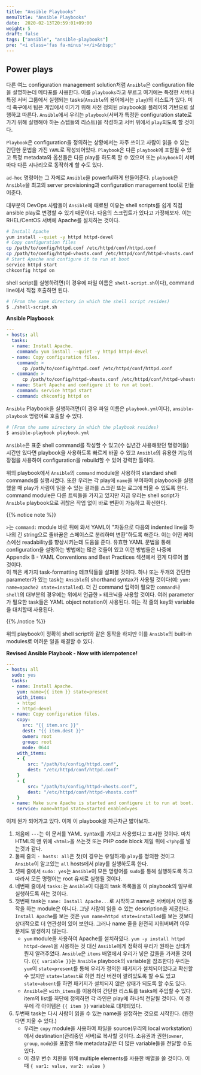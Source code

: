 ```yaml
---
title: "Ansible Playbooks"
menuTitle: "Ansible Playbooks"
date:  2020-02-13T20:59:01+09:00
weight: 5
draft: false
tags: ["ansible", "ansible-playbooks"]
pre: "<i class='fas fa-minus'></i>&nbsp;"
---
```


## Power plays

다른 여느 configuration management solution처럼 `Ansible`은 configuration file을 설명하는데 메타포를 사용한다.
이를 `playbooks`라고 부르고 여기에는 특정한 서버나 특정 서버 그룹에서 실행되는 tasks(`Ansible`의 용어에서는 `play`)의 리스트가 있다.
미식 축구에서 팀은 게임에서 이기기 위해 사전 정의된 playbook을 플레이의 기반으로 실행하고 따른다.
`Ansible`에서 우리는 `playbook`(서버가 특정한 configuration state로 가기 위해 실행해야 하는 스텝들의 리스트)을 작성하고 서버 위에서 `play`되도록 할 것이다.

`Playbook`은 configuration을 정의하는 상황에서는 자주 쓰이고 사람이 읽을 수 있는 간단한 문법을 가진 `YAML`로 작성되어있다.
`Playbook`은 다른 `playbook`에 포함될 수 있고 특정 metadata와 옵션들은 다른 play를 하도록 할 수 있으며 또는 `playbook`이 서버마다 다른 시나리오로 동작하게 할 수도 있다.

`ad-hoc` 명령어는 그 자체로 `Ansible`을 powerful하게 만들어준다.
`playbook`은 `Ansible`을 최고의 server provisioning과 configuration management tool로 만들어준다.

대부분의 DevOps 사람들이 `Ansible`에 매료된 이유는 shell scripts를 쉽게 직접 ansible play로 변경할 수 있기 때문이다.
다음의 스크립트가 있다고 가정해보자.
이는 RHEL/CentOS 서버에 Apache를 설치하는 것이다.

```bash
# Install Apache
yum install --quiet -y httpd httpd-devel
# Copy configuration files
cp /path/to/config/httpd.conf /etc/httpd/conf/httpd.conf
cp /path/to/config/httpd-vhosts.conf /etc/httpd/conf/httpd-vhosts.conf
# Start Apache and configure it to run at boot
service httpd start
chkconfig httpd on
```

shell script를 실행하려면(이 경우에 파일 이름은 `shell-script.sh`이다), command line에서 직접 호출하면 된다.

```bash
# (From the same directory in which the shell script resides)
$ ./shell-script.sh
```

**Ansible Playboook**

```yaml
---
- hosts: all
  tasks:
  - name: Install Apache.
    command: yum install --quiet -y httpd httpd-devel
  - name: Copy configuration files.
    command: >
      cp /path/to/config/httpd.conf /etc/httpd/conf/httpd.conf
  - command: >
      cp /path/to/config/httpd-vhosts.conf /etc/httpd/conf/httpd-vhosts.conf
  - name: Start Apache and configure it to run at boot.
    command: service httpd start
  - command: chkconfig httpd on
```

`Ansible` Playbook을 실행하려면(이 경우 파일 이름은 `playbook.yml`이다), `ansible-playbook` 명령어로 호출할 수 있다.

```bash
# (From the same sirectory in which the playbook resides)
$ ansible-playbook playbook.yml
```

`Ansible`은 표준 shell command를 작성할 수 있고(수 십년간 사용해왔던 명령어들) 시간만 있다면 playbook을 사용하도록 빠르게 바꿀 수 있고 `Ansible`의 유용한 기능의 장점을 사용하여 configuration을 rebuild할 수 있어 강력한 툴이다.

위의 playbook에서 `Ansible`의 `command` module을 사용하여 standard shell commands를 실행시켰다.
또한 우리는 각 play에 `name`을 부여하여 playbook을 실행했을 때 play가 사람이 읽을 수 있는 결과를 스크린 또는 로그에 띄울 수 있도록 한다.
command module은 다른 트릭들을 가지고 있지만 지금 우리는 shell script가 `Ansible` playbook으로 귀찮은 작업 없이 바로 변환이 가능하고 확신한다.

{{% notice note %}}

`>`는 `command:` module 바로 뒤에 와서 YAML이 "자동으로 다음의 indented line을 하나의 긴 string으로 줄바꿈은 스페이스로 분리하며 변환"하도록 해준다.
이는 어떤 케이스에선 readability를 향상시키는데 도움을 준다.
유효한 YAML 문법을 통해 configuration을 설명하는 방법에는 많은 것들이 있고 이런 방법들은 나중에 Appendix B - YAML Conventions and Best Practices 섹션에서 깊게 다루어 볼 것이다.  
이 책은 세가지 task-formatting 테크딕들을 살펴볼 것이다.
하나 또는 두개의 간단한 parameter가 있는 task는 `Ansible`의 shorthand syntax가 사용될 것이다(예: `yum: name=apache2 state=installed`).
더 긴 command 입력이 필요한 `command`나 `shell`의 대부분의 경우에는 위에서 언급한 `>` 테크닉을 사용할 것이다.
여러 parameter가 필요한 task들은 YAML object notation이 사용된다.
이는 각 줄의 key와 variable을 대치할때 사용된다.

{{% /notice %}}

위의 playbook이 정확히 shell script와 같은 동작을 하지만 이를 `Ansible`의 built-in modules로 어려운 일을 해결할 수 있다.

**Revised Ansible Playbook - Now with idempotence!**

```yaml
---
- hosts: all
  sudo: yes
  tasks:
  - name: Install Apache.
    yum: name={{ item }} state=present
    with_items:
    - httpd
    - httpd-devel
  - name: Copy configuration files.
    copy:
      src: "{{ item.src }}"
      dest: "{{ item.dest }}"
      owner: root
      group: root
      mode: 0644
    with_items:
    - {
        src: "/path/to/config/httpd.conf",
        dest: "/etc/httpd/conf/httpd.conf"
    }
    - {
        src: "/path/to/config/httpd-vhosts.conf",
        dest: "/etc/httpd/conf/httpd-vhosts.conf"
    }
  - name: Make sure Apache is started and configure it to run at boot.
    service: name=httpd state=started enabled=yes
```

이제 뭔가 되어가고 있다.
이제 이 playbook을 차근차근 밟아보자.

1. 처음에 `---`는 이 문서를 YAML syntax를 가지고 사용했다고 표시한 것이다.
   마치 HTML의 맨 위에 `<html>`을 쓰는것 또는 PHP code block 제일 위에 `<?php`를 넣는것과 같다.
2. 둘째 줄의 `- hosts: all`은 첫(이 경우는 유일하게) `play`를 정의한 것이고 `Ansible`이 알고있는 `all` hosts에서 play를 실행하도록 한다.
3. 셋째 줄에서 `sudo: yes`는 `Ansible`이 모든 명령어를 `sudo`를 통해 실행하도록 하고 따라서 모든 명령어는 root 유저로 실행될 것이다.
4. 네번째 줄에서 `tasks:`는 `Ansible`이 다음의 task 목록들을 이 playbook의 일부로 실행하도록 하는 것이다.
5. 첫번째 task는 `name: Install Apache...`로 시작하고 name은 서버에서 어떤 동작을 하는 module은 아니다.
   그냥 사람이 읽을 수 있는 description을 제공한다.
   `Install Apache`를 보는 것은 `yum name=httpd state=installed`를 보는 것보다 상대적으로 더 연관성이 있어 보인다.
   그러나 name 줄을 완전히 지워버버려 아무 문제도 발생하지 않는다.
   * `yum` module을 사용하여 Apache를 설치하였다.
     `yum -y install httpd httpd-devel`을 사용하는 것 대신 `Ansible`에게 정확히 우리가 원하는 상태가 뭔지 알려주었다.
     `Ansible`은 `items` 배열에서 우리가 넣은 값들을 가져올 것이다.
     (`{{ variable }}`는 `Ansible` playbook의 variable을 참조한다)
     우리는 `yum`이 `state=present`를 통해 우리가 정의한 패키지가 설치되어있다고 확신할 수 있지만 `state=latest`로 하면 최신 버전이 깔려있도록 할 수도 있고 `state=absent`를 하면 패키지가 설치되지 않은 상태가 되도록 할 수도 있다.
   * `Ansible`은 `with_items`를 이용하여 간단한 리스트를 tasks에 주입할 수 있다.
     item의 list를 하단에 정의하면 각 라인은 play에 하나씩 전달될 것이다.
     이 경우에 각 아이템은 `{{ item }}` variable로 대체되었다.
6. 두번째 task는 다시 사람이 읽을 수 있는 name을 설정하는 것으로 시작한다.
   (원한다면 지울 수 있다.)
   * 우리는 `copy` module을 사용하여 파일을 source(우리의 local workstation)에서 destination(관리중인 서버)로 복사할 것이다.
     소유권과 권한(`owner`, `group`, `mode`)을 포함한 file metadata같은 더 많은 variable들을 전달할 수도 있다.
   * 이 경우 변수 치환을 위해 multiple elements를 사용한 배열을 쓸 것이다.
     이 때 `{ var1: value, var2: value }`